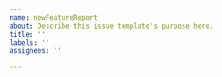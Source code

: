 ```yaml
---
name: newFeatureReport
about: Describe this issue template's purpose here.
title: ''
labels: ''
assignees: ''

---
```



